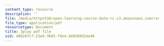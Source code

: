 ```yaml
---
content_type: resource
description: ''
file: /media/https%3A/open-learning-course-data-rc.s3.amazonaws.com/res-10-001-making-science-and-engineering-pictures-a-practical-guide-to-presenting-your-work-spring-2016/d88287c721e93b65f4e4de0108d2ee46_gZ9DWdzGNqQ.pdf
file_type: application/pdf
resourcetype: Document
title: 3play pdf file
uid: d88287c7-21e9-3b65-f4e4-de0108d2ee46
---
```

